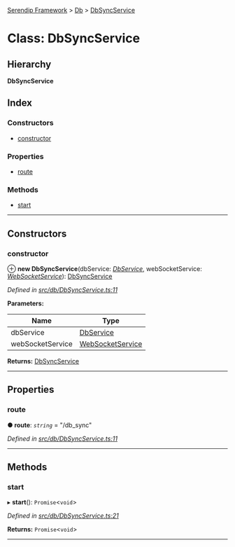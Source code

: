 [Serendip Framework](../README.md) > [Db](../modules/db.md) > [DbSyncService](../classes/db.dbsyncservice.md)

# Class: DbSyncService

## Hierarchy

**DbSyncService**

## Index

### Constructors

* [constructor](db.dbsyncservice.md#constructor)

### Properties

* [route](db.dbsyncservice.md#route)

### Methods

* [start](db.dbsyncservice.md#start)

---

## Constructors

<a id="constructor"></a>

###  constructor

⊕ **new DbSyncService**(dbService: *[DbService](db.dbservice.md)*, webSocketService: *[WebSocketService](websocket.websocketservice.md)*): [DbSyncService](db.dbsyncservice.md)

*Defined in [src/db/DbSyncService.ts:11](https://github.com/m-esm/serendip/blob/17b0858/src/db/DbSyncService.ts#L11)*

**Parameters:**

| Name | Type |
| ------ | ------ |
| dbService | [DbService](db.dbservice.md) |
| webSocketService | [WebSocketService](websocket.websocketservice.md) |

**Returns:** [DbSyncService](db.dbsyncservice.md)

___

## Properties

<a id="route"></a>

###  route

**● route**: *`string`* = "/db_sync"

*Defined in [src/db/DbSyncService.ts:11](https://github.com/m-esm/serendip/blob/17b0858/src/db/DbSyncService.ts#L11)*

___

## Methods

<a id="start"></a>

###  start

▸ **start**(): `Promise`<`void`>

*Defined in [src/db/DbSyncService.ts:21](https://github.com/m-esm/serendip/blob/17b0858/src/db/DbSyncService.ts#L21)*

**Returns:** `Promise`<`void`>

___

